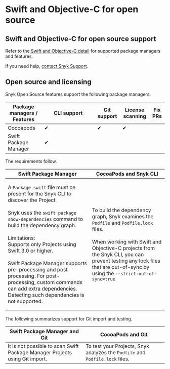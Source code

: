 # Swift and Objective-C for open source

## Swift and Objective-C for open source support

Refer to the[ Swift and Objective-C detail](./) for supported package managers and features.

If you need help, [contact Snyk Support](https://support.snyk.io/hc/en-us).&#x20;

## Open source and licensing

Snyk Open Source features support the following package managers.

<table><thead><tr><th>Package managers / Features</th><th width="151">CLI support</th><th>Git support</th><th>License scanning</th><th>Fix PRs</th></tr></thead><tbody><tr><td>Cocoapods</td><td>✔︎</td><td>✔︎</td><td>✔︎</td><td></td></tr><tr><td>Swift Package Manager</td><td>✔︎</td><td></td><td></td><td></td></tr></tbody></table>

The requirements follow.

| Swift Package Manager                                                                                                                                                                                                                                                                                                                                                                                                                                                              | CocoaPods and Snyk CLI                                                                                                                                                                                                                                                                                                                                                                                                                                                                           |
| ---------------------------------------------------------------------------------------------------------------------------------------------------------------------------------------------------------------------------------------------------------------------------------------------------------------------------------------------------------------------------------------------------------------------------------------------------------------------------------- | ------------------------------------------------------------------------------------------------------------------------------------------------------------------------------------------------------------------------------------------------------------------------------------------------------------------------------------------------------------------------------------------------------------------------------------------------------------------------------------------------ |
| <p>A <code>Package.swift</code> file must be present for the Snyk CLI to discover the Project.<br><br>Snyk uses the <code>swift package show-dependencies</code>  command to build the dependency graph.<br><br>Limitations:<br>Supports only Projects using Swift 3.0 or higher.<br><br>Swift Package Manager supports pre-processing and post-processing. For post-processing, custom commands can add extra dependencies. Detecting such dependencies is not supported.<br></p> | <p>To build the dependency graph, Snyk examines the <code>Podfile</code> and <code>Podfile.lock</code> files.<br><br>When working with Swift and Objective-C projects from the Snyk CLI, you can prevent testing any lock files that are out-of-sync by using the <code>--strict-out-of-sync=true|false</code> option. </p><p>For details, see <a href="../../snyk-cli/commands/test.md#option-for-cocoapods-projects">Option for CocoaPods projects</a> in the <code>snyk test</code> help.</p> |

The following summarizes support for Git import and testing.

| Swift Package Manager and Git                                               | CocoaPods and Git                                                            |
| --------------------------------------------------------------------------- | ---------------------------------------------------------------------------- |
| It is not possible to scan Swift Package Manager Projects using Git import. | To test your Projects, Snyk analyzes the `Podfile` and `Podfile.lock` files. |

